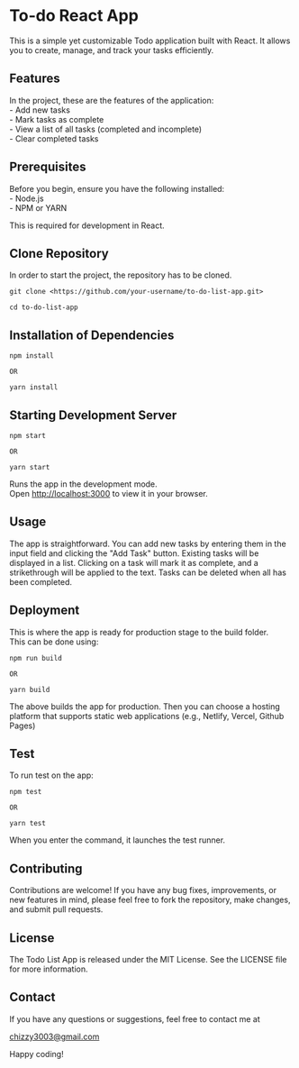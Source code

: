# To-do React App

This is a simple yet customizable Todo application built with React. It allows you to create, manage, and track your tasks efficiently.

## Features

In the project, these are the features of the application: \
    - Add new tasks \
    - Mark tasks as complete \
    - View a list of all tasks (completed and incomplete) \
    - Clear completed tasks

## Prerequisites

Before you begin, ensure you have the following installed: \
    - Node.js \
    - NPM or YARN

This is required for development in React.

## Clone Repository

In order to start the project, the repository has to be cloned.

    git clone <https://github.com/your-username/to-do-list-app.git>

    cd to-do-list-app

## Installation of Dependencies

    npm install

    OR

    yarn install

## Starting Development Server

    npm start

    OR

    yarn start

Runs the app in the development mode.\
Open [http://localhost:3000](http://localhost:3000) to view it in your browser.

## Usage

The app is straightforward. You can add new tasks by entering them in the input field and clicking the "Add Task" button. Existing tasks will be displayed in a list. Clicking on a task will mark it as complete, and a strikethrough will be applied to the text. Tasks can be deleted when all has been completed.

## Deployment

This is where the app is ready for production stage to the build folder. \
This can be done using:

    npm run build

    OR

    yarn build

The above builds the app for production. Then you can choose a hosting platform that supports static web applications (e.g., Netlify, Vercel, Github Pages)

## Test

To run test on the app:

    npm test

    OR

    yarn test

When you enter the command, it launches the test runner.

## Contributing

Contributions are welcome! If you have any bug fixes, improvements, or new features in mind, please feel free to fork the repository, make changes, and submit pull requests.

## License

The Todo List App is released under the MIT License. See the LICENSE file for more information.

## Contact

If you have any questions or suggestions, feel free to contact me at

<chizzy3003@gmail.com>

Happy coding!
